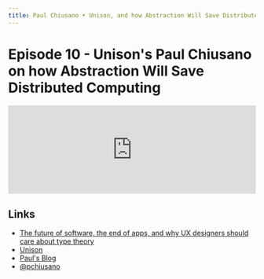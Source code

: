 ```yaml
---
title: Paul Chiusano • Unison, and how Abstraction Will Save Distributed Computing
---
```


# Episode 10 - Unison's Paul Chiusano on how Abstraction Will Save Distributed Computing

<iframe src="https://omny.fm/shows/future-of-coding/1-0-unisons-paul-chiusano-on-how-abstraction-will/embed?style=artwork" width="100%" height="180" frameborder="0"></iframe>

## Links

*   [The future of software, the end of apps, and why UX designers should care about type theory](http://pchiusano.github.io/2013-05-22/future-of-software.html)
*   [Unison](https://unisonweb.com/)
*   [Paul's Blog](https://pchiusano.github.io/)
*   [@pchiusano](https://twitter.com/pchiusano)
